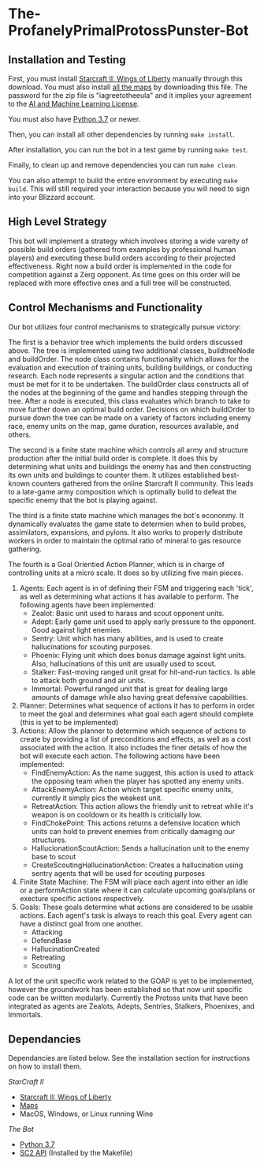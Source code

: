 # The-ProfanelyPrimalProtossPunster-Bot

## Installation and Testing

First, you must install [Starcraft II: Wings of Liberty](https://www.battle.net/download/getInstallerForGame?gameProgram=STARCRAFT_2) manually through this download.  You must also install [all the maps](http://blzdistsc2-a.akamaihd.net/MapPacks/Ladder2019Season3.zip) by downloading this file.  The password for
the zip file is "iagreetotheeula" and it implies your agreement to the [AI and Machine Learning License](http://blzdistsc2-a.akamaihd.net/AI_AND_MACHINE_LEARNING_LICENSE.html).

You must also have [Python 3.7](https://www.python.org/downloads/release/python-381/) or newer.

Then, you can install all other dependencies by running `make install`.

After installation, you can run the bot in a test game by running `make test`.

Finally, to clean up and remove dependencies you can run `make clean`.

You can also attempt to build the entire environment by executing `make build`.  This will still required your interaction because you will need to sign into your Blizzard account.

## High Level Strategy

This bot will implement a strategy which involves storing a wide vareity of possible build orders (gathered from examples by professional human players) and executing these build orders according to their projected effectiveness.  Right now a build order is implemented in the code for competition against a Zerg opponent.  As time goes on this order will be replaced with more effective ones and a full tree will be constructed.

## Control Mechanisms and Functionality

Our bot utilizes four control mechanisms to strategically pursue victory:

The first is a behavior tree which implements the build orders discussed above.  The tree is implemented using two additional classes, buildtreeNode and buildOrder.  The node class contains functionality which allows for the evaluation and execution of training units, building buildings, or conducting research.  Each node represents a singular action and the conditions that must be met for it to be undertaken.  The buildOrder class constructs all of the nodes at the beginning of the game and handles stepping through the tree.  After a node is executed, this class evaluates which branch to take to move further down an optimal build order.  Decisions on which buildOrder to pursue down the tree can be made on a variety of factors including enemy race, enemy units on the map, game duration, resources available, and others.

The second is a finite state machine which controls all army and structure production after the initial build order is complete.  It does this by determining what units and buildings the enemy has and then constructing its own units and buildings to counter them.  It utilizes established best-known counters gathered from the online Starcraft II community.  This leads to a late-game army composition which is optimally build to defeat the specific enemy that the bot is playing against.

The third is a finite state machine which manages the bot's econonmy.  It dynamically evaluates the game state to determien when to build probes, assimilators, expansions, and pylons.  It also works to properly distribute workers in order to maintain the optimal ratio of mineral to gas resource gathering.

The fourth is a Goal Orientied Action Planner, which is in charge of controlling units at a micro scale. It does so by utilizing five main pieces. 

1. Agents:
Each agent is in of defining their FSM and triggering each 'tick', as well as determining what actions it has available to perform. The following agents have been implemented:
   - Zealot: Basic unit used to harass and scout opponent units.
   - Adept: Early game unit used to apply early pressure to the opponent. Good against light enemies.
   - Sentry: Unit which has many abilities, and is used to create hallucinations for scouting purposes.
   - Phoenix: Flying unit which does bonus damage against light units. Also, hallucinations of this unit are usually used to scout.
   - Stalker: Fast-moving ranged unit great for hit-and-run tactics. Is able to attack both ground and air units.
   - Immortal: Powerful ranged unit that is great for dealing large amounts of damage while also having great defensive capabilities.
2. Planner:
Determines what sequence of actions it has to perform in order to meet the goal and determines what goal each agent should complete (this is yet to be implemented)
3. Actions:
 Allow the planner to determine which sequence of actions to create by providing a list of preconditions and effects, as well as a cost associated with the action. It also includes the finer details of how the bot will execute each action. The following actions have been implemented:
   - FindEnemyAction: As the name suggest, this action is used to attack the opposing team when the player has spotted any enemy units.
   - AttackEnemyAction: Action which target specific enemy units, currently it simply pics the weakest unit.
   - RetreatAction: This action allows the friendly unit to retreat while it's weapon is on cooldown or its health is criticially low.
   - FindChokePoint: This actions returns a defensive location which units can hold to prevent enemies from critically damaging our structures.
   - HallucionationScoutAction: Sends a hallucination unit to the enemy base to scout
   - CreateScoutingHallucinationAction: Creates a hallucination using sentry agents that will be used for scouting purposes
4. Finite State Machine:
The FSM will place each agent into either an idle or a performAction state where it can calculate upcoming goals/plans or execture specific actions respectively.
5. Goals:
   These goals determine what actions are considered to be usable actions. Each agent's task is always to reach this goal. Every agent can have a distinct goal from one another.
   - Attacking
   - DefendBase
   - HallucinationCreated
   - Retreating
   - Scouting

A lot of the unit specific work related to the GOAP is yet to be implemented, however the groundwork has been established so that now unit specific code can be written modularly. Currently the Protoss units that have been integrated as agents are Zealots, Adepts, Sentries, Stalkers, Phoenixes, and Immortals.

## Dependancies

Dependancies are listed below.  See the installation section for instructions on how to install them.

*StarCraft II*
- [Starcraft II: Wings of Liberty](https://www.battle.net/download/getInstallerForGame?gameProgram=STARCRAFT_2)
- [Maps](http://blzdistsc2-a.akamaihd.net/MapPacks/Ladder2019Season3.zip)
-  MacOS, Windows, or Linux running Wine

*The Bot*
- [Python 3.7](https://www.python.org/downloads/release/python-381/)
- [SC2 API](https://github.com/BurnySc2/python-sc2) (Installed by the Makefile)
